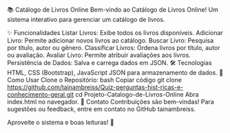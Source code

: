 📚 Catálogo de Livros Online
Bem-vindo ao Catálogo de Livros Online! Um sistema interativo para gerenciar um catálogo de livros.

✨ Funcionalidades
Listar Livros: Exibe todos os livros disponíveis.
Adicionar Livro: Permite adicionar novos livros ao catálogo.
Buscar Livro: Pesquisa por título, autor ou gênero.
Classificar Livros: Ordena livros por título, autor ou avaliação.
Avaliar Livro: Permite atribuir avaliações aos livros.
Persistência de Dados: Salva e carrega dados em JSON.
🛠️ Tecnologias
HTML, CSS (Bootstrap), JavaScript
JSON para armazenamento de dados.
🚀 Como Usar
Clone o Repositório:
bash
Copiar código
git clone https://github.com/tainambreiss/Quiz-perguntas-hist-ricas-e-conhecimento-geral.git
cd Projeto-Catalogo-de-Livros-Online
Abra index.html no navegador.
📧 Contato
Contribuições são bem-vindas! Para sugestões ou feedback, entre em contato no GitHub tainambreiss.

Aproveite o sistema e boas leituras! 📖

